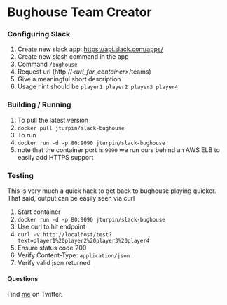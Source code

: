 # Bughouse Team Creator

### Configuring Slack
1. Create new slack app: https://api.slack.com/apps/
1. Create new slash command in the app
  1. Command `/bughouse`
  1. Request url (http://_\<url\_for\_container\>_/teams)
  1. Give a meaningful short description
  1. Usage hint should be `player1 player2 player3 player4`

### Building / Running
1. To pull the latest version
  1. `docker pull jturpin/slack-bughouse`
1. To run 
  1. `docker run -d -p 80:9090 jturpin/slack-bughouse`
  1. note that the container port is `9090` we run ours behind an AWS ELB to easily add HTTPS support

### Testing
This is very much a quick hack to get back to bughouse playing quicker. That said, output can be easily seen via curl

1. Start container 
  1. `docker run -d -p 80:9090 jturpin/slack-bughouse`
1. Use curl to hit endpoint
  1. `curl -v http://localhost/test?text=player1%20player2%20player3%20player4`
  1. Ensure status code 200
  1. Verify Content-Type: `application/json`
  1. Verify valid json returned

#### Questions
Find [me](https://twitter.com/jim_turpin) on Twitter.